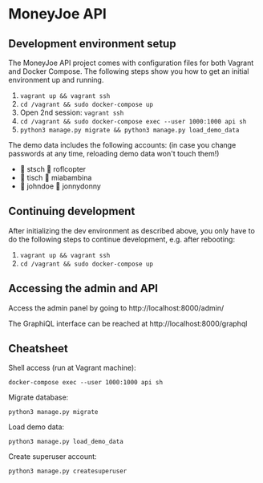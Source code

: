 # MoneyJoe API

## Development environment setup

The MoneyJoe API project comes with configuration files for both Vagrant and
Docker Compose. The following steps show you how to get an initial environment
up and running.

  1. `vagrant up && vagrant ssh`
  2. `cd /vagrant && sudo docker-compose up`
  3. Open 2nd session: `vagrant ssh`
  4. `cd /vagrant && sudo docker-compose exec --user 1000:1000 api sh`
  5. `python3 manage.py migrate && python3 manage.py load_demo_data`

The demo data includes the following accounts: (in case you change passwords at
any time, reloading demo data won't touch them!)

  * :bust_in_silhouette: stsch :key: roflcopter
  * :bust_in_silhouette: tisch :key: miabambina
  * :bust_in_silhouette: johndoe :key: jonnydonny

## Continuing development

After initializing the dev environment as described above, you only have to do
the following steps to continue development, e.g. after rebooting:

  1. `vagrant up && vagrant ssh`
  2. `cd /vagrant && sudo docker-compose up`

## Accessing the admin and API

Access the admin panel by going to http://localhost:8000/admin/

The GraphiQL interface can be reached at http://localhost:8000/graphql

## Cheatsheet

Shell access (run at Vagrant machine):

`docker-compose exec --user 1000:1000 api sh`

Migrate database:

`python3 manage.py migrate`

Load demo data:

`python3 manage.py load_demo_data`

Create superuser account:

`python3 manage.py createsuperuser`
